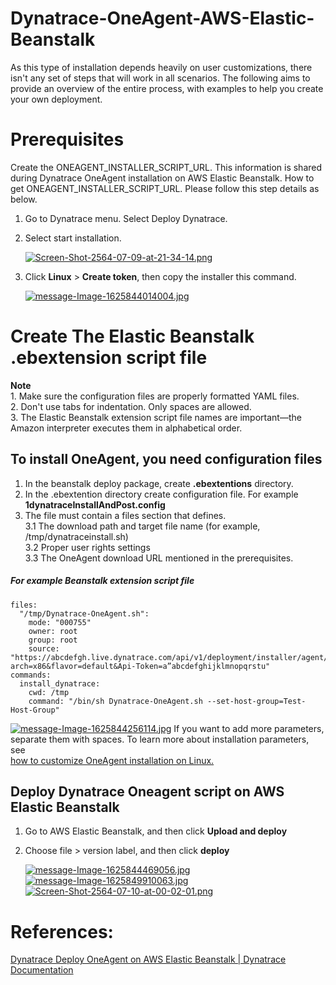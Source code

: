 # Dynatrace-OneAgent-AWS-Elastic-Beanstalk

As this type of installation depends heavily on user customizations, there isn't any set of steps that will work in all scenarios. The following aims to provide an overview of the entire process, with examples to help you create your own deployment.

# Prerequisites

Create the ONEAGENT_INSTALLER_SCRIPT_URL. This information is shared during Dynatrace OneAgent installation on AWS Elastic Beanstalk.
How to get ONEAGENT_INSTALLER_SCRIPT_URL. Please follow this step details as below.
  1. Go to Dynatrace menu. Select Deploy Dynatrace.
  2. Select start installation.
  
      [![Screen-Shot-2564-07-09-at-21-34-14.png](https://i.postimg.cc/XJY3Hqb8/Screen-Shot-2564-07-09-at-21-34-14.png)](https://postimg.cc/Ff82191d)
      
  3. Click **Linux** > **Create token**, then copy the installer this command.
  
      [![message-Image-1625844014004.jpg](https://i.postimg.cc/x8fdDQzf/message-Image-1625844014004.jpg)](https://postimg.cc/HcNmXfzR)
      
      
 # Create The Elastic Beanstalk .ebextension script file
 
  **Note**   
  		1. 	Make sure the configuration files are properly formatted YAML files.  
			2.	Don't use tabs for indentation. Only spaces are allowed.  
			3.	The Elastic Beanstalk extension script file names are important—the Amazon interpreter executes them in alphabetical order.  

## To install OneAgent, you need configuration files  
1. In the beanstalk deploy package, create **.ebextentions** directory.
2. In the .ebextention directory create configuration file. For example **1dynatraceInstallAndPost.config**
3. The file must contain a files section that defines.  
	3.1		The download path and target file name (for example, /tmp/dynatraceinstall.sh)  
	3.2		Proper user rights settings  
	3.3		The OneAgent download URL mentioned in the prerequisites.  
	
##### For example Beanstalk extension script file 

	files:
      "/tmp/Dynatrace-OneAgent.sh":  
        mode: "000755"   
        owner: root 
        group: root 
        source: "https://abcdefgh.live.dynatrace.com/api/v1/deployment/installer/agent/unix/default/latest?arch=x86&flavor=default&Api-Token=a”abcdefghijklmnopqrstu"   
	commands:  
	  install_dynatrace:  
        cwd: /tmp 
        command: "/bin/sh Dynatrace-OneAgent.sh --set-host-group=Test-Host-Group" 

[![message-Image-1625844256114.jpg](https://i.postimg.cc/G3v3LqJ0/message-Image-1625844256114.jpg)](https://postimg.cc/Dmy35QM5)
If you want to add more parameters, separate them with spaces. To learn more about installation parameters, see  
[how to customize OneAgent installation on Linux.](https://www.dynatrace.com/support/help/shortlink/linux-custom-installation)

## Deploy Dynatrace Oneagent script on AWS Elastic Beanstalk  
 1.	Go to AWS Elastic Beanstalk, and then click **Upload and deploy**  
 2. Choose file > version label, and then click **deploy**  
 		
	[![message-Image-1625844469056.jpg](https://i.postimg.cc/SsSWVJGV/message-Image-1625844469056.jpg)](https://postimg.cc/3yq4xrVD)
	[![message-Image-1625849910063.jpg](https://i.postimg.cc/jqJF71L5/message-Image-1625849910063.jpg)](https://postimg.cc/Sjkd0DLF)
	[![Screen-Shot-2564-07-10-at-00-02-01.png](https://i.postimg.cc/c1p4RPh5/Screen-Shot-2564-07-10-at-00-02-01.png)](https://postimg.cc/pyBHxGgD)
	
# References:   
[Dynatrace Deploy OneAgent on AWS Elastic Beanstalk | Dynatrace Documentation ](https://www.dynatrace.com/support/help/shortlink/aws-elastic-beanstalk)
